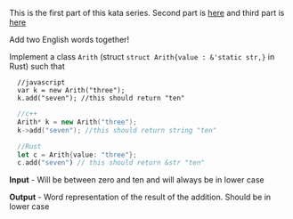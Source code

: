 <p>This is the first part of this kata series. Second part is <a href="https://www.codewars.com/kata/adding-words-part-ii/">here</a> and third part is <a href="https://www.codewars.com/kata/adding-words-part-iii/">here</a></p>
<p>Add two English words together!</p>
<p>Implement a class <code>Arith</code> (struct <code>struct Arith{value : &'static str,}</code> in Rust) such that</p>

```javscript
  //javascript
  var k = new Arith("three");
  k.add("seven"); //this should return "ten" 
```

```c++
  //c++
  Arith* k = new Arith("three");
  k->add("seven"); //this should return string "ten" 
```

```Rust
  //Rust
  let c = Arith{value: "three"};
  c.add("seven") // this should return &str "ten"
```
<p><b>Input</b> - Will be between zero and ten and will always be in lower case</p>
<p><b>Output</b> - Word representation of the result of the addition. Should be in lower case</p>
